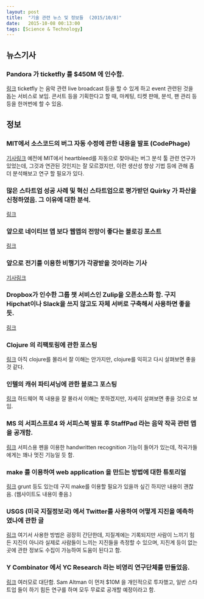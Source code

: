 ```yaml
---
layout: post
title:  "기술 관련 뉴스 및 정보들  (2015/10/8)"
date:   2015-10-08 00:13:00
tags: [Science & Technology]
---
```



## 뉴스기사 

### Pandora 가 ticketfly 를 $450M 에 인수함.
[링크](http://start.ticketfly.com/blog/pandora-and-ticketfly-join-forces-to-create-the-worlds-most-powerful-music-platform/?utm_source=MEL&utm_medium=138881)
ticketfly 는 음악 관련 live broadcast 등을 할 수 있게 하고 event 관련된 것을 돕는 서비스로 보임. 콘서트 등을 기획한다고 할 때, 마케팅, 티켓 판매, 분석, 팬 관리 등등을 한꺼번에 할 수 있음.



## 정보

### MIT에서 소스코드의 버그 자동 수정에 관한 내용을 발표 (CodePhage)
[기사링크](http://news.mit.edu/2015/automatic-code-bug-repair-0629)
예전에 MIT에서 heartbleed를 자동으로 찾아내는 버그 분석 툴 관련 연구가 있었는데, 그것과 연관된 것인지는 잘 모르겠지만, 이런 생산성 향상 기법 등에 관해 좀 더 분석해보고 연구 할 필요가 있다.

### 많은 스타트업 성공 사례 및 혁신 스타트업으로 평가받던 Quirky 가 파산을 신청하였음. 그 이유에 대한 분석.
[링크](https://medium.com/bolt-blog/the-real-reason-why-quirky-failed-c362b3a3abd7)

### 앞으로 네이티브 앱 보다 웹앱의 전망이 좋다는 블로깅 포스트
[링크](https://atavistinsider.atavist.com/goodbye-native-mobile-apps/)

### 앞으로 전기를 이용한 비행기가 각광받을 것이라는 기사
[기사링크](http://www.economist.com/news/science-and-technology/21664944-using-electric-and-hybrid-forms-propulsion-very-different-looking-aircraft)

### Dropbox가 인수한 그룹 챗 서비스인 Zulip을 오픈소스화 함. 구지 Hipchat이나 Slack을 쓰지 않고도 자체 서버로 구축해서 사용하면 좋을 듯.
[링크](https://www.zulip.org/index.html)

### Clojure 의 리팩토링에 관한 포스팅
[링크](http://adambard.com/blog/write-friendlier-clojure/)
아직 clojure를 몰라서 잘 이해는 안가지만, clojure를 익히고 다시 살펴보면 좋을 것 같다.

### 인텔의 캐쉬 파티셔닝에 관한 블로그 포스팅
[링크](http://danluu.com/intel-cat/)
하드웨어 쪽 내용을 잘 몰라서 이해는 못하겠지만, 자세히 살펴보면 좋을 것으로 보임.

### MS 의 서피스프로4 와 서피스북 발표 후 StaffPad 라는 음악 작곡 관련 앱을 공개함.
[링크](http://www.staffpad.net/)
서피스용 펜을 이용한 handwritten recognition 기능이 들어가 있는데, 작곡가들에게는 꽤나 멋진 기능일 듯 함.

### make 를 이용하여 web application 을 만드는 방법에 대한 튜토리얼
[링크](http://www.smashingmagazine.com/2015/10/building-web-applications-with-make/)
grunt 등도 있는데 구지 make를 이용할 필요가 있을까 싶긴 하지만 내용이 괜찮음. (웹사이트도 내용이 좋음.)

### USGS (미국 지질정보국) 에서 Twitter를 사용하여 어떻게 지진을 예측하였나에 관한 글
[링크](https://blog.twitter.com/2015/usgs-twitter-data-earthquake-detection)
여기서 사용한 방법은 굉장히 간단한데, 지질계에는 기록되지만 사람이 느끼기 힘든 지진이 아니라 실제로 사람들이 느끼는 지진들을 측정할 수 있으며, 지진계 등이 없는 곳에 관한 정보도 수집이 가능하여 도움이 된다고 함.

### Y Combinator 에서 YC Research 라는 비영리 연구단체를 만들었음.
[링크](http://blog.ycombinator.com/yc-research)
여러모로 대단함. Sam Altman 이 먼저 $10M 을 개인적으로 투자했고, 일반 스타트업 들이 하기 힘든 연구를 하며 모두 무료로 공개할 예정이라고 함.


